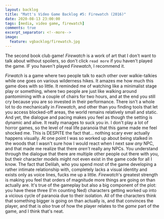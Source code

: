 ```yaml
---
layout: backlog
title: "Matt's Video Game Backlog #5: Firewatch (2016)"
date: 2020-08-13 23:00:00
tags: [media, video game, firewatch]
comments: true
excerpt_separator: <!--more-->
image:
  feature: vgbacklog/firewatch.jpg
---
```


The second book club game! _Firewatch_ is a work of art that I don't want to talk about without spoilers, so don't click `read more` if you haven't played the game. IF you haven't played _Firewatch_, I recommend it.

<!--more-->

_Firwatch_ is a game where two people talk to each other over walkie-talkies while one goes on various wilderness hikes. It amazes me how much this game does with so little. It reminded me of watching like a minimalist stage play or something, where two people are just like walking around pantomiming with a couple of chairs for two hours, and at the end you still cry because you are so invested in their performance. There isn't a whole lot to do mechanically in _Firewatch_, and other than you finding tools that let you access blocked-off areas, the world remains relatively small and static. And yet, the dialogue and pacing makes you feel as though the setting is dynamic and alive. It really manages to suck you in. I don't play a lot of horror games, so the level of real life paranoia that this game made me feel shocked me. This is DESPITE the fact that... nothing scary ever actually happens visually. At one point I was so worked up about being stalked in the woods that I wasn't sure how I would react when I next saw _any_ NPC, and that made me realize that there _aren't_ really any NPCs. You understand through the dialogue that there are multiple other people out there with you, but their character models might not even exist in the game code for all I know. The fact that Delilah, who you spend most of the game developing a rather intimate relationship with, completely lacks a visual identity and exists only as voice lines, fucks me up a little. _Firewatch_'s greatest strength is making you feel that orders of magnitude more things are going on than actually are. It's true of the gameplay but also a big component of the plot: you have these three (I'm counting Ned) characters getting worked up into a vicious cycle of paranoia due to their isolation. All of the characters think that something bigger is going on than actually is, and that convinces the player, and that is _also_ true of how the player relates to the _game_ part of the game, and I think that's neat.
